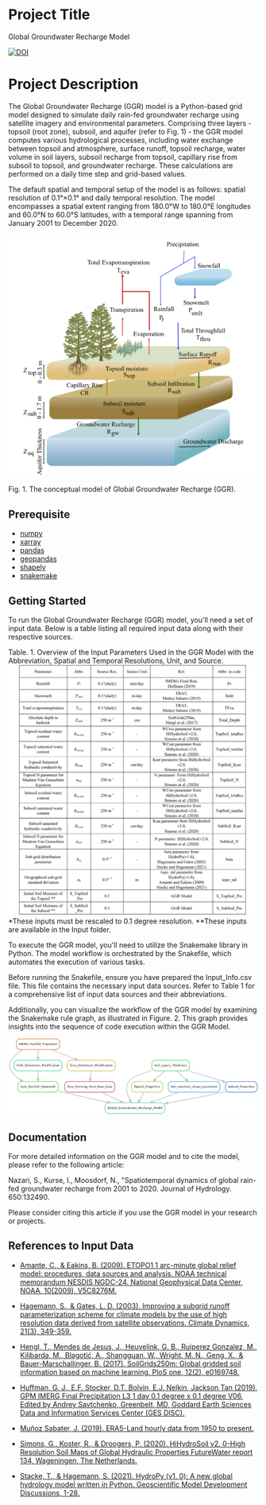 
# Project Title

Global Groundwater Recharge Model

[![DOI](https://zenodo.org/badge/797320852.svg)](https://zenodo.org/doi/10.5281/zenodo.13222685)

# Project Description

The Global Groundwater Recharge (GGR) model is a Python-based grid model designed to simulate daily rain-fed groundwater recharge using satellite imagery and environmental parameters. Comprising three layers - topsoil (root zone), subsoil, and aquifer (refer to Fig. 1) - the GGR model computes various hydrological processes, including water exchange between topsoil and atmosphere, surface runoff, topsoil recharge, water volume in soil layers, subsoil recharge from topsoil, capillary rise from subsoil to topsoil, and groundwater recharge. These calculations are performed on a daily time step and grid-based values.

The default spatial and temporal setup of the model is as follows: spatial resolution of 0.1°×0.1° and daily temporal resolution. The model encompasses a spatial extent ranging from 180.0°W to 180.0°E longitudes and 60.0°N to 60.0°S latitudes, with a temporal range spanning from January 2001 to December 2020. 

![Figure 1](https://github.com/Global-Groundwater-Model/Global_Groundwater_Recharge_Model/blob/main/figures/Figure1.png)

Fig. 1. The conceptual model of Global Groundwater Recharge (GGR). 


## Prerequisite
- [numpy](https://numpy.org/install/)
- [xarray](https://docs.xarray.dev/en/latest/getting-started-guide/installing.html)
- [pandas](https://pandas.pydata.org/docs/getting_started/install.html)
- [geopandas](https://geopandas.org/en/stable/getting_started/install.html)
- [shapely](https://shapely.readthedocs.io/en/stable/installation.html)
- [snakemake](https://snakemake.readthedocs.io/en/stable/getting_started/installation.html)


## Getting Started
To run the Global Groundwater Recharge (GGR) model, you'll need a set of input data. Below is a table listing all required input data along with their respective sources.


Table. 1. Overview of the Input Parameters Used in the GGR Model with the Abbreviation, Spatial and Temporal Resolutions, Unit, and Source.
![Table 1](https://github.com/Global-Groundwater-Model/Global_Groundwater_Recharge_Model/blob/main/figures/Table1.png)
*These inputs must be rescaled to 0.1 degree resolution. 
**These inputs are available in the Input folder. 

To execute the GGR model, you'll need to utilize the Snakemake library in Python. The model workflow is orchestrated by the Snakefile, which automates the execution of various tasks.

Before running the Snakefile, ensure you have prepared the Input_Info.csv file. This file contains the necessary input data sources. Refer to Table 1 for a comprehensive list of input data sources and their abbreviations.

Additionally, you can visualize the workflow of the GGR model by examining the Snakemake rule graph, as illustrated in Figure. 2. This graph provides insights into the sequence of code execution within the GGR Model.

![Figure 2](https://github.com/Global-Groundwater-Model/Global_Groundwater_Recharge_Model/blob/main/figures/Figure2.png)

## Documentation

For more detailed information on the GGR model and to cite the model, please refer to the following article:

Nazari, S., Kurse, I., Moosdorf, N., "Spatiotemporal dynamics of global rain-fed groundwater recharge from 2001 to 2020. Journal of Hydrology. 650:132490.

Please consider citing this article if you use the GGR model in your research or projects.

## References to Input Data

- [Amante, C., & Eakins, B. (2009). ETOPO1 1 arc-minute global relief model: procedures, data sources and analysis. NOAA technical memorandum NESDIS NGDC-24. National Geophysical Data Center, NOAA, 10(2009), V5C8276M.](https://doi.org/10.7289/V5C8276M) 

- [Hagemann, S., & Gates, L. D. (2003). Improving a subgrid runoff parameterization scheme for climate models by the use of high resolution data derived from satellite observations. Climate Dynamics, 21(3), 349-359.](https://doi.org/10.1007/s00382-003-0349-x)
- [Hengl, T., Mendes de Jesus, J., Heuvelink, G. B., Ruiperez Gonzalez, M., Kilibarda, M., Blagotić, A., Shangguan, W., Wright, M. N., Geng, X., & Bauer-Marschallinger, B. (2017). SoilGrids250m: Global gridded soil information based on machine learning. PloS one, 12(2), e0169748.](https://doi.org/10.1371/journal.pone.0169748) 

- [Huffman, G. J., E.F. Stocker, D.T. Bolvin, E.J. Nelkin, Jackson Tan (2019). GPM IMERG Final Precipitation L3 1 day 0.1 degree x 0.1 degree V06, Edited by Andrey Savtchenko, Greenbelt, MD, Goddard Earth Sciences Data and Information Services Center (GES DISC).](https://doi.org/10.5067/GPM/IMERGDF/DAY/06)

- [Muñoz Sabater, J. (2019). ERA5-Land hourly data from 1950 to present.](https://doi.org/10.24381/cds.e2161bac)

- [Simons, G., Koster, R., & Droogers, P. (2020). HiHydroSoil v2. 0-High Resolution Soil Maps of Global Hydraulic Properties FutureWater report 134, Wageningen, The Netherlands.](https://www.futurewater.eu/projects/hihydrosoil/) 

- [Stacke, T., & Hagemann, S. (2021). HydroPy (v1. 0): A new global hydrology model written in Python. Geoscientific Model Development Discussions, 1-28.](https://zenodo.org/records/4541239) 


